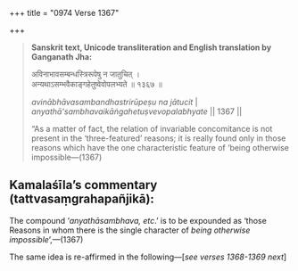 +++
title = "0974 Verse 1367"

+++
> **Sanskrit text, Unicode transliteration and English translation by Ganganath Jha:** 
>
> अविनाभावसम्बन्धस्त्रिरूपेषु न जातुचित् ।  
> अन्यथाऽसम्भवैकाङ्गहेतुष्वेवोपलभ्यते ॥ १३६७ ॥ 
>
> *avinābhāvasambandhastrirūpeṣu na jātucit* \|  
> *anyathā'sambhavaikāṅgahetuṣvevopalabhyate* \|\| 1367 \|\| 
>
> “As a matter of fact, the relation of invariable concomitance is not present in the ‘three-featured’ reasons; it is really found only in those reasons which have the one characteristic feature of ‘being otherwise impossible—(1367)



## Kamalaśīla’s commentary (tattvasaṃgrahapañjikā):

The compound ‘*anyathāsambhava, etc*.’ is to be expounded as ‘those Reasons in whom there is the single character of *being otherwise impossible*’,—(1367)

The same idea is re-affirmed in the following—[*see verses 1368-1369 next*]


